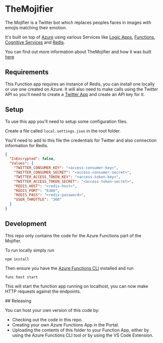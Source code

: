 # TheMojifier

The Mojifier is a Twitter bot which replaces peoples faces in images with emojis matching their emotion.

It's built on top of [Azure](https://azure.microsoft.com/free/?WT.mc_id=mojifier-github-ashussai) using various Services like [Logic Apps](https://azure.microsoft.com/services/logic-apps/?WT.mc_id=mojifier-sandbox-ashussai), [Functions](https://azure.microsoft.com/services/functions/?WT.mc_id=mojifier-github-ashussai), [Cognitive Services](https://azure.microsoft.com/services/cognitive-services/?WT.mc_id=mojifier-github-ashussai) and [Redis](https://azure.microsoft.com/services/cache/?WT.mc_id=mojifier-github-ashussai).

You can find out more information about TheMojifier and how it was built [here](https://docs.microsoft.com/en-us/sandbox/demos/mojifier)

## Requirements

This Function app requires an instance of Redis, you can install one locally or use one created on Azure. It will also need to make calls using the Twitter API so you'll need to create a [Twitter App](https://apps.twitter.com/) and create an API key for it.

## Setup

To use this app you'll need to setup some configuration files.

Create a file called `local.settings.json` in the root folder.

You'll need to add to this file the credentials for Twitter and also connection information for Redis.

```json
{
  "IsEncrypted": false,
  "Values": {
    "TWITTER_CONSUMER_KEY": "<access-consumer-key>",
    "TWITTER_CONSUMER_SECRET": "<access-consumer-secret>",
    "TWITTER_ACCESS_TOKEN_KEY": "<access-token-key>",
    "TWITTER_ACCESS_TOKEN_SECRET": "<access-token-secret>",
    "REDIS_HOST": "<redis-host>",
    "REDIS_PORT": "6380",
    "REDIS_PASS": "<redis-password>",
    "USER_THROTTLE": "360"
  }
}
```

## Development

This repo only contains the code for the Azure Functions part of the Mojifier.

To run locally simply run

`npm install`

Then ensure you have the [Azure Functions CLI](https://docs.microsoft.com/en-us/azure/azure-functions/functions-run-local) installed and run

`func host start`

This will start the function app running on localhost, you can now make HTTP requests against the endpoints.

## Releasing

You can host your own version of this code by:

* Checking out the code in this repo.
* Creating your own Azure Functions App in the Portal.
* Uploading the contents of this folder to your Function App, either by using the Azure Functions CLI tool or by using the VS Code Extension.

